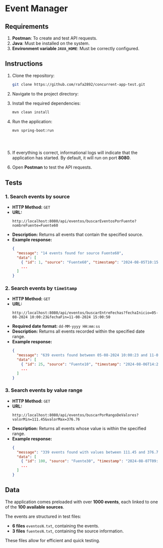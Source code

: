# Event Manager

## Requirements
1. **Postman**: To create and test API requests.
2. **Java**: Must be installed on the system.
3. **Environment variable `JAVA_HOME`**: Must be correctly configured.

## Instructions
1. Clone the repository:
   ```sh
   git clone https://github.com/rafa2892/concurrent-app-test.git

2. Navigate to the project directory:

3. Install the required dependencies:
   ```sh
   mvn clean install

4. Run the application:
   ```sh
   mvn spring-boot:run


      

4. If everything is correct, informational logs will indicate that the application has started. By default, it will run on port **8080**.
5. Open **Postman** to test the API requests.

## Tests
### 1. Search events by source
- **HTTP Method:** `GET`
- **URL:**
  ```
  http://localhost:8080/api/eventos/buscarEventosPorFuente?nombreFuente=Fuente60
  ```
- **Description:** Returns all events that contain the specified source.
- **Example response:**
  ```json
  {
    "message": "14 events found for source Fuente60",
    "data": [
      { "id": 1, "source": "Fuente60", "timestamp": "2024-08-05T10:15:30", "value": 123.45 },
      ...
    ]
  }
  ```

### 2. Search events by `timeStamp`
- **HTTP Method:** `GET`
- **URL:**
  ```
  http://localhost:8080/api/eventos/buscarEntreFechas?fechaInicio=05-08-2024 10:00:23&fechaFin=11-08-2024 15:00:50
  ```
- **Required date format:** `dd-MM-yyyy HH:mm:ss`
- **Description:** Returns all events recorded within the specified date range.
- **Example response:**
  ```json
  {
    "message": "639 events found between 05-08-2024 10:00:23 and 11-08-2024 15:00:50",
    "data": [
      { "id": 25, "source": "Fuente10", "timestamp": "2024-08-06T14:20:50", "value": 210.75 },
      ...
    ]
  }
  ```

### 3. Search events by value range
- **HTTP Method:** `GET`
- **URL:**
  ```
  http://localhost:8080/api/eventos/buscarPorRangoDeValores?valorMin=111.45&valorMax=376.76
  ```
- **Description:** Returns all events whose value is within the specified range.
- **Example response:**
  ```json
  {
    "message": "339 events found with values between 111.45 and 376.76",
    "data": [
      { "id": 100, "source": "Fuente30", "timestamp": "2024-08-07T09:12:45", "value": 150.33 },
      ...
    ]
  }
  ```

## Data
The application comes preloaded with over **1000 events**, each linked to one of the **100 available sources**.

The events are structured in test files:
- **6 files** `eventosN.txt`, containing the events.
- **3 files** `fuentesN.txt`, containing the source information.

These files allow for efficient and quick testing.

